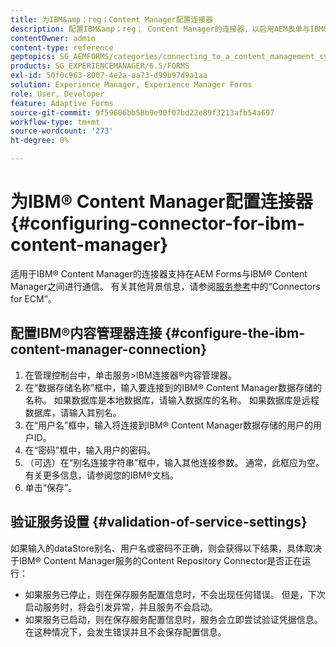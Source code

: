 ```yaml
---
title: 为IBM&amp；reg；Content Manager配置连接器
description: 配置IBM&amp；reg； Content Manager的连接器，以启用AEM表单与IBM&amp；reg； Content Manager之间的通信。
contentOwner: admin
content-type: reference
geptopics: SG_AEMFORMS/categories/connecting_to_a_content_management_system
products: SG_EXPERIENCEMANAGER/6.5/FORMS
exl-id: 50f0c963-8007-4e2a-aa73-d99b97d9a1aa
solution: Experience Manager, Experience Manager Forms
role: User, Developer
feature: Adaptive Forms
source-git-commit: 9f59606bb58b9e90f07bd22e89f3213afb54a697
workflow-type: tm+mt
source-wordcount: '273'
ht-degree: 0%

---
```


# 为IBM® Content Manager配置连接器{#configuring-connector-for-ibm-content-manager}

适用于IBM® Content Manager的连接器支持在AEM Forms与IBM® Content Manager之间进行通信。 有关其他背景信息，请参阅[服务参考](https://www.adobe.com/go/learn_aemforms_services_63)中的“Connectors for ECM”。

## 配置IBM®内容管理器连接 {#configure-the-ibm-content-manager-connection}

1. 在管理控制台中，单击服务>IBM连接器®内容管理器。
1. 在“数据存储名称”框中，输入要连接到的IBM® Content Manager数据存储的名称。 如果数据库是本地数据库，请输入数据库的名称。 如果数据库是远程数据库，请输入其别名。
1. 在“用户名”框中，输入将连接到IBM® Content Manager数据存储的用户的用户ID。
1. 在“密码”框中，输入用户的密码。
1. （可选）在“别名连接字符串”框中，输入其他连接参数。 通常，此框应为空。 有关更多信息，请参阅您的IBM®文档。
1. 单击“保存”。

## 验证服务设置 {#validation-of-service-settings}

如果输入的dataStore别名、用户名或密码不正确，则会获得以下结果，具体取决于IBM® Content Manager服务的Content Repository Connector是否正在运行：

* 如果服务已停止，则在保存服务配置信息时，不会出现任何错误。 但是，下次启动服务时，将会引发异常，并且服务不会启动。
* 如果服务已启动，则在保存服务配置信息时，服务会立即尝试验证凭据信息。 在这种情况下，会发生错误并且不会保存配置信息。
